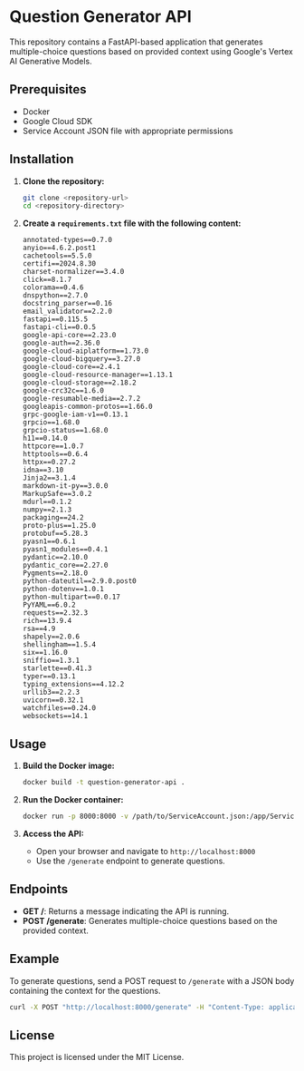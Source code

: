 # Question Generator API

This repository contains a FastAPI-based application that generates multiple-choice questions based on provided context using Google's Vertex AI Generative Models.

## Prerequisites

- Docker
- Google Cloud SDK
- Service Account JSON file with appropriate permissions

## Installation

1. **Clone the repository:**
    ```sh
    git clone <repository-url>
    cd <repository-directory>
    ```

2. **Create a `requirements.txt` file with the following content:**
    ```plaintext
    annotated-types==0.7.0
    anyio==4.6.2.post1
    cachetools==5.5.0
    certifi==2024.8.30
    charset-normalizer==3.4.0
    click==8.1.7
    colorama==0.4.6
    dnspython==2.7.0
    docstring_parser==0.16
    email_validator==2.2.0
    fastapi==0.115.5
    fastapi-cli==0.0.5
    google-api-core==2.23.0
    google-auth==2.36.0
    google-cloud-aiplatform==1.73.0
    google-cloud-bigquery==3.27.0
    google-cloud-core==2.4.1
    google-cloud-resource-manager==1.13.1
    google-cloud-storage==2.18.2
    google-crc32c==1.6.0
    google-resumable-media==2.7.2
    googleapis-common-protos==1.66.0
    grpc-google-iam-v1==0.13.1
    grpcio==1.68.0
    grpcio-status==1.68.0
    h11==0.14.0
    httpcore==1.0.7
    httptools==0.6.4
    httpx==0.27.2
    idna==3.10
    Jinja2==3.1.4
    markdown-it-py==3.0.0
    MarkupSafe==3.0.2
    mdurl==0.1.2
    numpy==2.1.3
    packaging==24.2
    proto-plus==1.25.0
    protobuf==5.28.3
    pyasn1==0.6.1
    pyasn1_modules==0.4.1
    pydantic==2.10.0
    pydantic_core==2.27.0
    Pygments==2.18.0
    python-dateutil==2.9.0.post0
    python-dotenv==1.0.1
    python-multipart==0.0.17
    PyYAML==6.0.2
    requests==2.32.3
    rich==13.9.4
    rsa==4.9
    shapely==2.0.6
    shellingham==1.5.4
    six==1.16.0
    sniffio==1.3.1
    starlette==0.41.3
    typer==0.13.1
    typing_extensions==4.12.2
    urllib3==2.2.3
    uvicorn==0.32.1
    watchfiles==0.24.0
    websockets==14.1
    ```

## Usage

1. **Build the Docker image:**
    ```sh
    docker build -t question-generator-api .
    ```

2. **Run the Docker container:**
    ```sh
    docker run -p 8000:8000 -v /path/to/ServiceAccount.json:/app/ServiceAccount.json question-generator-api
    ```

3. **Access the API:**
    - Open your browser and navigate to `http://localhost:8000`
    - Use the `/generate` endpoint to generate questions.

## Endpoints

- **GET /**: Returns a message indicating the API is running.
- **POST /generate**: Generates multiple-choice questions based on the provided context.

## Example

To generate questions, send a POST request to `/generate` with a JSON body containing the context for the questions.

```sh
curl -X POST "http://localhost:8000/generate" -H "Content-Type: application/json" -d '{"text": "Your context here"}'
```

## License

This project is licensed under the MIT License.
